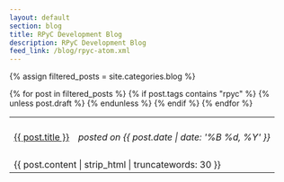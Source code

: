 ```yaml
---
layout: default
section: blog
title: RPyC Development Blog
description: RPyC Development Blog
feed_link: /blog/rpyc-atom.xml
---
```


{% assign filtered_posts = site.categories.blog %}

<table style="border:none; width:100%;">
{% for post in filtered_posts %}
{% if post.tags contains "rpyc" %}
{% unless post.draft %}
<tr style="height: 4.5em;">
    <td style="text-align:left"><a href="{{ post.url }}" class="blog-title">{{ post.title }}</a></td>
    <td style="text-align:right"><em>posted on {{ post.date | date: '%B %d, %Y' }}</em></td>
</tr>
<tr>
    <td colspan="2" style="blog-excerpt">
    {{ post.content | strip_html | truncatewords: 30 }}
    </td>
</tr>
{% endunless %}
{% endif %}
{% endfor %}
</table>
